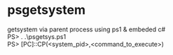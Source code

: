 # psgetsystem
getsystem via parent process using ps1 &amp; embeded c#<br>
PS> . .\psgetsys.ps1<br>
PS> [PC]::CP(<system_pid>,<command_to_execute>)

